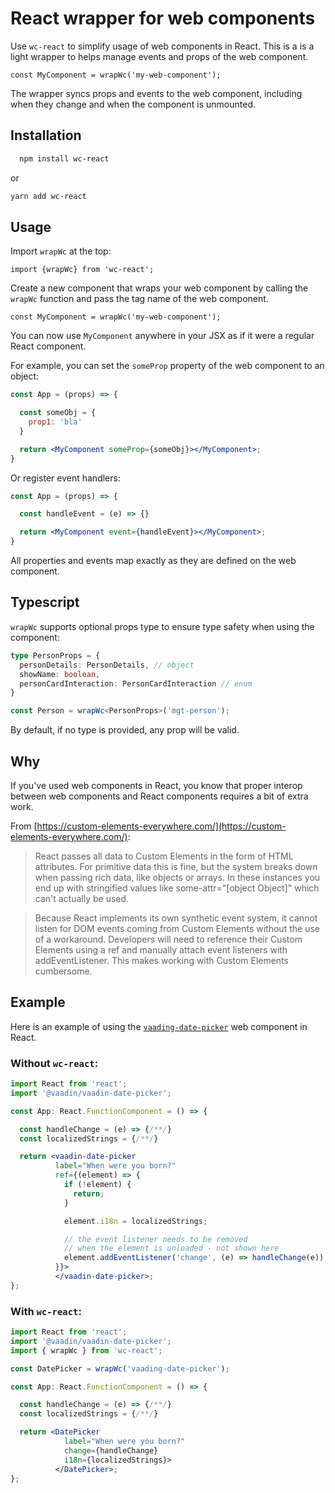 # React wrapper for web components

Use `wc-react` to simplify usage of web components in React. This is a is a light wrapper to helps manage events and props of the web component.

```tsx
const MyComponent = wrapWc('my-web-component');
```

The wrapper syncs props and events to the web component, including when they change and when the component is unmounted.

## Installation

```bash
  npm install wc-react
```

or

```bash
yarn add wc-react
```

## Usage

Import `wrapWc` at the top:

```tsx
import {wrapWc} from 'wc-react';
```

Create a new component that wraps your web component by calling the `wrapWc` function and pass the tag name of the web component.

```tsx
const MyComponent = wrapWc('my-web-component');
```

You can now use `MyComponent` anywhere in your JSX as if it were a regular React component. 

For example, you can set the `someProp` property of the web component to an object:

```jsx
const App = (props) => {

  const someObj = {
    prop1: 'bla'
  }

  return <MyComponent someProp={someObj}></MyComponent>;
}
```

Or register event handlers:

```jsx
const App = (props) => {

  const handleEvent = (e) => {}

  return <MyComponent event={handleEvent}></MyComponent>;
}
```

All properties and events map exactly as they are defined on the web component.

## Typescript

`wrapWc` supports optional props type to ensure type safety when using the component:

```ts
type PersonProps = {
  personDetails: PersonDetails, // object
  showName: boolean,
  personCardInteraction: PersonCardInteraction // enum
}

const Person = wrapWc<PersonProps>('mgt-person');
```

By default, if no type is provided, any prop will be valid.

## Why

If you've used web components in React, you know that proper interop between web components and React components requires a bit of extra work.

From [https://custom-elements-everywhere.com/](https://custom-elements-everywhere.com/):

> React passes all data to Custom Elements in the form of HTML attributes. For primitive data this is fine, but the system breaks down when passing rich data, like objects or arrays. In these instances you end up with stringified values like some-attr="[object Object]" which can't actually be used.

> Because React implements its own synthetic event system, it cannot listen for DOM events coming from Custom Elements without the use of a workaround. Developers will need to reference their Custom Elements using a ref and manually attach event listeners with addEventListener. This makes working with Custom Elements cumbersome.


## Example

Here is an example of using the [`vaading-date-picker`](https://vaadin.com/components/vaadin-date-picker/) web component in React.

### Without `wc-react`:

```jsx
import React from 'react';
import '@vaadin/vaadin-date-picker';

const App: React.FunctionComponent = () => {

  const handleChange = (e) => {/**/}
  const localizedStrings = {/**/}

  return <vaadin-date-picker
          label="When were you born?"
          ref={(element) => {
            if (!element) {
              return;
            }

            element.i18n = localizedStrings;

            // the event listener needs to be removed
            // when the element is unloaded - not shown here
            element.addEventListener('change', (e) => handleChange(e));
          }}>
          </vaadin-date-picker>;
};
```

### With `wc-react`:

```jsx
import React from 'react';
import '@vaadin/vaadin-date-picker';
import { wrapWc } from 'wc-react';

const DatePicker = wrapWc('vaading-date-picker');

const App: React.FunctionComponent = () => {

  const handleChange = (e) => {/**/}
  const localizedStrings = {/**/}

  return <DatePicker 
            label="When were you born?" 
            change={handleChange}
            i18n={localizedStrings}>
          </DatePicker>;
};
```